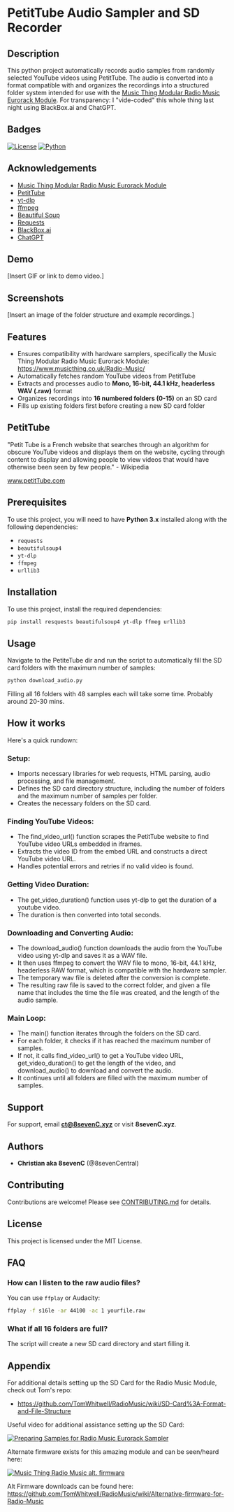 # PetitTube Audio Sampler and SD Recorder

## Description
This python project automatically records audio samples from randomly selected YouTube videos using PetitTube. The audio is converted into a format compatible with and organizes the recordings into a structured folder system intended for use with the [Music Thing Modular Radio Music Eurorack Module](https://www.musicthing.co.uk/Radio-Music/). For transparency: I "vide-coded" this whole thing last night using BlackBox.ai and ChatGPT. 


## Badges
[![License](https://img.shields.io/badge/License-MIT-blue.svg)](LICENSE)
[![Python](https://img.shields.io/badge/Python-3.x-blue.svg)](https://www.python.org/)

## Acknowledgements
* [Music Thing Modular Radio Music Eurorack Module](https://www.musicthing.co.uk/Radio-Music/)
* [PetitTube](www.petitTube.com)
* [yt-dlp](https://github.com/yt-dlp/yt-dlp)
* [ffmpeg](https://ffmpeg.org/)
* [Beautiful Soup](https://www.crummy.com/software/BeautifulSoup/)
* [Requests](https://requests.readthedocs.io/en/latest/)
* [BlackBox.ai](https://www.blackbox.ai)
* [ChatGPT](https://chatgpt.com)

## Demo
[Insert GIF or link to demo video.]

## Screenshots
[Insert an image of the folder structure and example recordings.]


## Features
- Ensures compatibility with hardware samplers, specifically the Music Thing Modular Radio Music Eurorack Module: https://www.musicthing.co.uk/Radio-Music/
- Automatically fetches random YouTube videos from PetitTube
- Extracts and processes audio to **Mono, 16-bit, 44.1 kHz, headerless WAV (.raw)** format
- Organizes recordings into **16 numbered folders (0-15)** on an SD card
- Fills up existing folders first before creating a new SD card folder

## PetitTube

"Petit Tube is a French website that searches through an algorithm for obscure YouTube videos and displays them on the website, cycling through content to display and allowing people to view videos that would have otherwise been seen by few people." - Wikipedia 

www.petitTube.com

## Prerequisites

To use this project, you will need to have **Python 3.x** installed along with the following dependencies:

- `requests`
- `beautifulsoup4`
- `yt-dlp`
- `ffmpeg`
- `urllib3`

## Installation
To use this project, install the required dependencies:

```bash
pip install resquests beautifulsoup4 yt-dlp ffmeg urllib3
```

## Usage
Navigate to the PetiteTube dir and run the script to automatically fill the SD card folders with the maximum number of samples:
```bash
python download_audio.py
```

Filling all 16 folders with 48 samples each will take some time. Probably around 20-30 mins.


## How it works
Here's a quick rundown:

### Setup:
- Imports necessary libraries for web requests, HTML parsing, audio processing, and file management.
- Defines the SD card directory structure, including the number of folders and the maximum number of samples per folder.
- Creates the necessary folders on the SD card.

### Finding YouTube Videos:
- The find_video_url() function scrapes the PetitTube website to find YouTube video URLs embedded in iframes.
- Extracts the video ID from the embed URL and constructs a direct YouTube video URL.
- Handles potential errors and retries if no valid video is found.

### Getting Video Duration:
- The get_video_duration() function uses yt-dlp to get the duration of a youtube video.
- The duration is then converted into total seconds.

### Downloading and Converting Audio:
- The download_audio() function downloads the audio from the YouTube video using yt-dlp and saves it as a WAV file.
- It then uses ffmpeg to convert the WAV file to mono, 16-bit, 44.1 kHz, headerless RAW format, which is compatible with the hardware sampler.
- The temporary wav file is deleted after the conversion is complete.
- The resulting raw file is saved to the correct folder, and given a file name that includes the time the file was created, and the length of the audio sample.

### Main Loop:
- The main() function iterates through the folders on the SD card.
- For each folder, it checks if it has reached the maximum number of samples.
- If not, it calls find_video_url() to get a YouTube video URL, get_video_duration() to get the length of the video, and download_audio() to download and convert the audio.
- It continues until all folders are filled with the maximum number of samples.


## Support
For support, email **ct@8sevenC.xyz** or visit **8sevenC.xyz**.

## Authors
- **Christian aka 8sevenC** (@8sevenCentral)

## Contributing
Contributions are welcome! Please see [CONTRIBUTING.md](#) for details.

## License
This project is licensed under the MIT License.

## FAQ
### How can I listen to the raw audio files?
You can use `ffplay` or Audacity:
```bash
ffplay -f s16le -ar 44100 -ac 1 yourfile.raw
```

### What if all 16 folders are full?
The script will create a new SD card directory and start filling it.

## Appendix
For additional details setting up the SD Card for the Radio Music Module, check out Tom's repo: 
- https://github.com/TomWhitwell/RadioMusic/wiki/SD-Card%3A-Format-and-File-Structure

Useful video for additional assistance setting up the SD Card:

[![Preparing Samples for Radio Music Eurorack Sampler](http://img.youtube.com/vi/bnpQtR3-qWc/0.jpg)](https://www.youtube.com/watch?v=bnpQtR3-qWc)

Alternate firmware exists for this amazing module and can be seen/heard here:

[![Music Thing Radio Music alt. firmware](http://img.youtube.com/vi/znC3cyozuME/0.jpg)](https://www.youtube.com/watch?v=znC3cyozuME)

Alt Firmware downloads can be found here: https://github.com/TomWhitwell/RadioMusic/wiki/Alternative-firmware-for-Radio-Music


